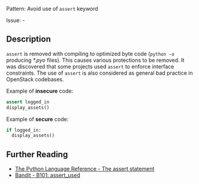 Pattern: Avoid use of `assert` keyword

Issue: -

## Description

`assert` is removed with compiling to optimized byte code (`python -o` producing _*.pyo_ files). This causes various protections to be removed. It was discovered that some projects used `assert` to enforce interface constraints. The use of `assert` is also considered as general bad practice in OpenStack codebases.


Example of **insecure** code:

```python
assert logged_in
display_assets()
```

Example of **secure** code:

```python
if logged_in:
  display_assets()
```

## Further Reading

* [The Python Language Reference - The assert statement](https://docs.python.org/2/reference/simple_stmts.html#the-assert-statement)
* [Bandit - B101: assert_used](https://bandit.readthedocs.io/en/latest/plugins/b101_assert_used.html)
